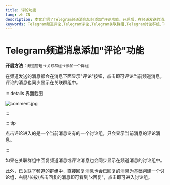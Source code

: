 ```yaml
---
title: 评论功能
lang: zh-CN
description: 本文介绍了Telegram频道消息如何添加“评论功能。开启后，在频道发送的消息都会在消息下面显示"评论"按钮，点击即可评论当前频道消息，评论的消息也同步显示在关联群组中。访问TGwiki - Telegram知识库，了解更多Telegram使用技巧。
keywords: Telegram频道评论,Telegram评论,Telegram关联群组,Telegram讨论群组,TG频道评论,TG评论,TG关联群组,TG讨论群组,电报频道评论,电报评论,电报关联群组,电报讨论群组,Telegram功能,TGwiki,Telegram知识库
---
```


# Telegram频道消息添加"评论"功能

**开启方法**：`频道管理`->`关联群组`->`添加一个群组`

在频道发送的消息都会在消息下面显示"评论"按钮，点击即可评论当前频道消息，评论的消息也同步显示在关联群组中。

::: details 界面截图

![comment.jpg](https://s2.loli.net/2024/01/27/dvXbrpM5gjD7OPK.jpg)

:::

::: tip

点击评论进入的是一个当前消息专有的一个讨论组，只会显示当前消息的评论消息。

:::

如果在关联群组中回复频道消息或评论消息也会同步显示在频道消息的讨论组中。

此外，已关联了频道的群组中，直接回复消息也会已回复的消息为基础创建一个讨论组，右键/长按/点击回复的消息即可看到"x回复"，点击即可进入讨论组。
